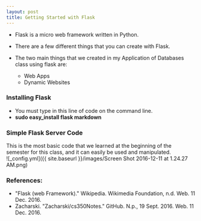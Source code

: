 ```yaml
---
layout: post
title: Getting Started with Flask
---
```


* Flask is a micro web framework written in Python.
* There are a few different things that you can create with Flask.  
  
* The two main things that we created in my Application of Databases class using flask are:
    * Web Apps
    * Dynamic Websites  
  

### Installing Flask
* You must type in this line of code on the command line.
* **sudo easy_install flask markdown**

### Simple Flask Server Code
This is the most basic code that we learned at the beginning of the semester for this class, and it can easily be used and manipulated.  
![_config.yml]({{ site.baseurl }}/images/Screen Shot 2016-12-11 at 1.24.27 AM.png)

### References:
* "Flask (web Framework)." Wikipedia. Wikimedia Foundation, n.d. Web. 11 Dec. 2016.
* Zacharski. "Zacharski/cs350Notes." GitHub. N.p., 19 Sept. 2016. Web. 11 Dec. 2016.